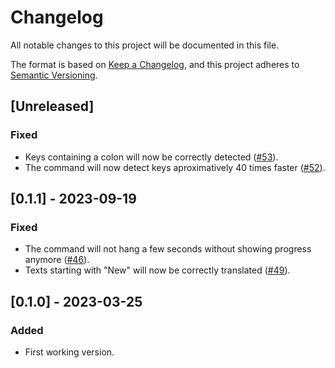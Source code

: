 # Changelog

All notable changes to this project will be documented in this file.

The format is based on [Keep a Changelog](https://keepachangelog.com/en/1.0.0/),
and this project adheres to [Semantic Versioning](https://semver.org/spec/v2.0.0.html).

## [Unreleased]

### Fixed

- Keys containing a colon will now be correctly detected ([#53](https://github.com/khalyomede/laravel-translate/issues/53)).
- The command will now detect keys aproximatively 40 times faster ([#52](https://github.com/khalyomede/laravel-translate/issues/52)).

## [0.1.1] - 2023-09-19

### Fixed

- The command will not hang a few seconds without showing progress anymore ([#46](https://github.com/khalyomede/laravel-translate/issues/46)).
- Texts starting with "New" will now be correctly translated ([#49](https://github.com/khalyomede/laravel-translate/issues/49)).

## [0.1.0] - 2023-03-25

### Added

- First working version.
